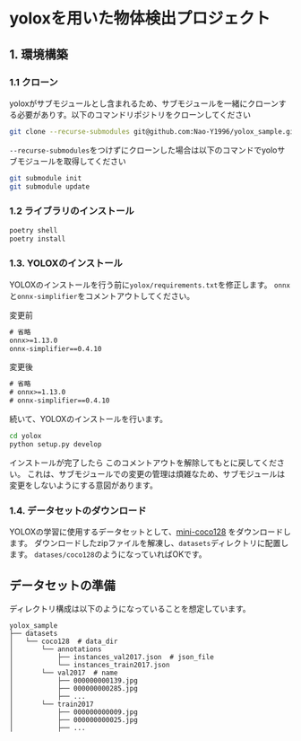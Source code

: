 # yoloxを用いた物体検出プロジェクト

## 1. 環境構築

### 1.1 クローン

yoloxがサブモジュールとし含まれるため、サブモジュールを一緒にクローンする必要がありす。以下のコマンドリポジトリをクローンしてください

```bash
git clone --recurse-submodules git@github.com:Nao-Y1996/yolox_sample.git
```

`--recurse-submodules`をつけずにクローンした場合は以下のコマンドでyoloサブモジュールを取得してください

```bash
git submodule init 
git submodule update
```

### 1.2 ライブラリのインストール

```bash
poetry shell
poetry install
```

### 1.3. YOLOXのインストール

YOLOXのインストールを行う前に`yolox/requirements.txt`を修正します。
`onnx`と`onnx-simplifier`をコメントアウトしてください。

変更前

```requirements.txt
# 省略
onnx>=1.13.0
onnx-simplifier==0.4.10
```

変更後

```requirements.txt
# 省略
# onnx>=1.13.0
# onnx-simplifier==0.4.10
```

続いて、YOLOXのインストールを行います。

```bash
cd yolox
python setup.py develop
```

インストールが完了したら このコメントアウトを解除してもとに戻してください。
これは、サブモジュールでの変更の管理は煩雑なため、サブモジュールは変更をしないようにする意図があります。


### 1.4. データセットのダウンロード

YOLOXの学習に使用するデータセットとして、[mini-coco128](https://drive.google.com/file/d/16N3u36ycNd70m23IM7vMuRQXejAJY9Fs/view?usp=sharing)
をダウンロードします。
ダウンロードしたzipファイルを解凍し、`datasets`ディレクトリに配置します。
`datases/coco128`のようになっていればOKです。


## データセットの準備

ディレクトリ構成は以下のようになっていることを想定しています。

```
yolox_sample
├── datasets
│   └── coco128  # data_dir
│       └── annotations
│           ├── instances_val2017.json  # json_file
│           └── instances_train2017.json
│       └── val2017  # name
│           ├── 000000000139.jpg
│           ├── 000000000285.jpg
│           ├── ...
│       └── train2017
│           ├── 000000000009.jpg
│           ├── 000000000025.jpg
│           ├── ...
```

